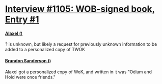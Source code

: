 # [Interview #1105: WOB-signed book, Entry #1](https://www.theoryland.com/intvmain.php?i=1105#1)

#### [Alaxel ()](http://www.17thshard.com/forum/topic/6100-proxy-posting-signed-book-info/)

? is unknown, but likely a request for previously unknown information to be added to a personalized copy of TWOK

#### [Brandon Sanderson ()](http://www.17thshard.com/forum/topic/6100-proxy-posting-signed-book-info/)

Alaxel got a personalized copy of WoK, and written in it was "Odium and Hoid were once friends."

